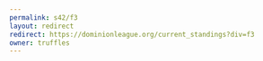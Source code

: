 ```yaml
---
permalink: s42/f3
layout: redirect
redirect: https://dominionleague.org/current_standings?div=f3
owner: truffles
---
```

